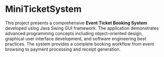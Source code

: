 # MiniTicketSystem
This project presents a comprehensive **Event Ticket Booking System** developed using Java Swing GUI framework. The application demonstrates advanced programming concepts including object-oriented design, graphical user interface development, and software engineering best practices. The system provides a complete booking workflow from event browsing to payment processing and receipt generation.
